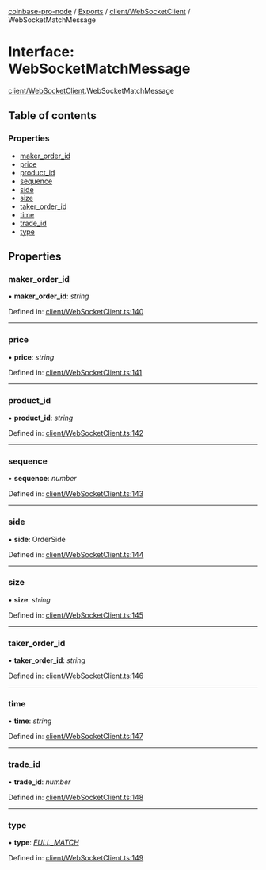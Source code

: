 [coinbase-pro-node](../README.md) / [Exports](../modules.md) / [client/WebSocketClient](../modules/client_websocketclient.md) / WebSocketMatchMessage

# Interface: WebSocketMatchMessage

[client/WebSocketClient](../modules/client_websocketclient.md).WebSocketMatchMessage

## Table of contents

### Properties

- [maker_order_id](client_websocketclient.websocketmatchmessage.md#maker_order_id)
- [price](client_websocketclient.websocketmatchmessage.md#price)
- [product_id](client_websocketclient.websocketmatchmessage.md#product_id)
- [sequence](client_websocketclient.websocketmatchmessage.md#sequence)
- [side](client_websocketclient.websocketmatchmessage.md#side)
- [size](client_websocketclient.websocketmatchmessage.md#size)
- [taker_order_id](client_websocketclient.websocketmatchmessage.md#taker_order_id)
- [time](client_websocketclient.websocketmatchmessage.md#time)
- [trade_id](client_websocketclient.websocketmatchmessage.md#trade_id)
- [type](client_websocketclient.websocketmatchmessage.md#type)

## Properties

### maker_order_id

• **maker_order_id**: _string_

Defined in: [client/WebSocketClient.ts:140](https://github.com/bennycode/coinbase-pro-node/blob/3a89239/src/client/WebSocketClient.ts#L140)

---

### price

• **price**: _string_

Defined in: [client/WebSocketClient.ts:141](https://github.com/bennycode/coinbase-pro-node/blob/3a89239/src/client/WebSocketClient.ts#L141)

---

### product_id

• **product_id**: _string_

Defined in: [client/WebSocketClient.ts:142](https://github.com/bennycode/coinbase-pro-node/blob/3a89239/src/client/WebSocketClient.ts#L142)

---

### sequence

• **sequence**: _number_

Defined in: [client/WebSocketClient.ts:143](https://github.com/bennycode/coinbase-pro-node/blob/3a89239/src/client/WebSocketClient.ts#L143)

---

### side

• **side**: OrderSide

Defined in: [client/WebSocketClient.ts:144](https://github.com/bennycode/coinbase-pro-node/blob/3a89239/src/client/WebSocketClient.ts#L144)

---

### size

• **size**: _string_

Defined in: [client/WebSocketClient.ts:145](https://github.com/bennycode/coinbase-pro-node/blob/3a89239/src/client/WebSocketClient.ts#L145)

---

### taker_order_id

• **taker_order_id**: _string_

Defined in: [client/WebSocketClient.ts:146](https://github.com/bennycode/coinbase-pro-node/blob/3a89239/src/client/WebSocketClient.ts#L146)

---

### time

• **time**: _string_

Defined in: [client/WebSocketClient.ts:147](https://github.com/bennycode/coinbase-pro-node/blob/3a89239/src/client/WebSocketClient.ts#L147)

---

### trade_id

• **trade_id**: _number_

Defined in: [client/WebSocketClient.ts:148](https://github.com/bennycode/coinbase-pro-node/blob/3a89239/src/client/WebSocketClient.ts#L148)

---

### type

• **type**: [_FULL_MATCH_](../enums/client_websocketclient.websocketresponsetype.md#full_match)

Defined in: [client/WebSocketClient.ts:149](https://github.com/bennycode/coinbase-pro-node/blob/3a89239/src/client/WebSocketClient.ts#L149)
